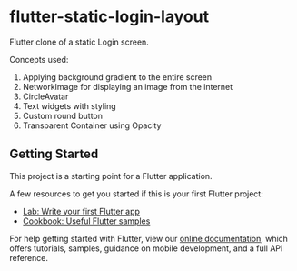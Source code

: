 # flutter-static-login-layout

Flutter clone of a static Login screen.

Concepts used:
1. Applying background gradient to the entire screen
2. NetworkImage for displaying an image from the internet
3. CircleAvatar
4. Text widgets with styling
5. Custom round button
6. Transparent Container using Opacity

## Getting Started

This project is a starting point for a Flutter application.

A few resources to get you started if this is your first Flutter project:

- [Lab: Write your first Flutter app](https://flutter.dev/docs/get-started/codelab)
- [Cookbook: Useful Flutter samples](https://flutter.dev/docs/cookbook)

For help getting started with Flutter, view our
[online documentation](https://flutter.dev/docs), which offers tutorials,
samples, guidance on mobile development, and a full API reference.
